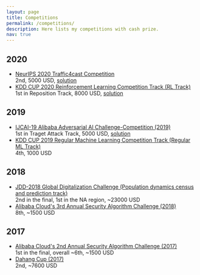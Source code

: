 ```yaml
---
layout: page
title: Competitions
permalink: /competitions/
description: Here lists my competitions with cash prize.
nav: true
---
```


<div class="publications">
<h2 class="year">2020</h2>
<ul>
  <li><a href="https://www.iarai.ac.at/traffic4cast/competitions/traffic4cast-2020-core/?leaderboard">NeurIPS 2020 Traffic4cast Competition</a></li>
  <li style="list-style-type:none;">2nd, 5000 USD, <a href="https://github.com/wufanyou/Traffic4Cast-2020-TLab">solution</a></li>
  <li><a href="https://www.kdd.org/kdd2020/kdd-cup">KDD CUP 2020 Reinforcement Learning Competition Track (RL Track)</a> </li>
  <li style="list-style-type:none;">1st in Reposition Track, 8000 USD, <a target="_blank" rel="noopener noreferrer" href="/assets/pdf/kdd-cup-2020-rl-solution.pdf">solution</a></li>
</ul>
<h2 class="year">2019</h2>
<ul>
  <li><a href="https://tianchi.aliyun.com/competition/entrance/231701/information">IJCAI-19 Alibaba Adversarial AI Challenge-Competition (2019)</a></li>
  <li style="list-style-type:none;">1st in Traget Attack Track, 5000 USD, <a href="https://github.com/wufanyou/EPGD">solution</a></li>
  <li><a href="https://dianshi.baidu.com/competition/29/rule">KDD CUP 2019 Regular Machine Learning Competition Track (Regular ML Track)</a></li>
  <li style="list-style-type:none;">4th, 1000 USD</li>
</ul>
<h2 class="year">2018</h2>
<ul>
  <li><a href="https://jdder-history.jd.com/act/JDDiscovery2018"> JDD-2018 Global Digitalization Challenge (Population dynamics census and prediction track)</a></li>
  <li style="list-style-type:none;">2nd in the final, 1st in the NA region, ~23000 USD</li>
  <li><a href="https://tianchi.aliyun.com/">Alibaba Cloud's 3rd Annual Security Algorithm Challenge (2018)</a></li>
  <li style="list-style-type:none;">8th, ~1500 USD</li>
</ul>
<h2 class="year">2017</h2>
<ul>
  <li><a href="https://tianchi.aliyun.com/">Alibaba Cloud's 2nd Annual Security Algorithm Challenge (2017)</a></li>
  <li style="list-style-type:none;">1st in the final, overall ~6th, ~1500 USD</li>
  <li><a href="https://tianchi.aliyun.com/">Dahang Cup (2017)</a></li>
  <li style="list-style-type:none;">2nd, ~7600 USD</li>
</ul>
</div>